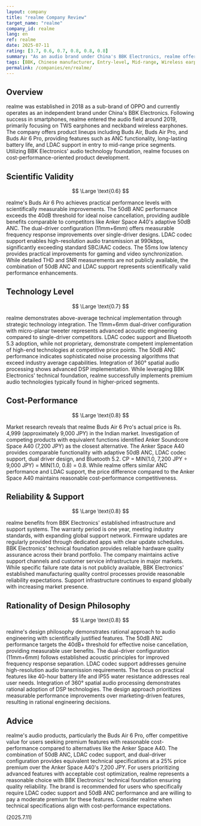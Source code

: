 ```yaml
---
layout: company
title: "realme Company Review"
target_name: "realme"
company_id: realme
lang: en
ref: realme
date: 2025-07-11
rating: [3.7, 0.6, 0.7, 0.8, 0.8, 0.8]
summary: "As an audio brand under China's BBK Electronics, realme offers competitive TWS earphones with superior cost-performance. The Buds Air 6 Pro delivers excellent specifications including 50dB ANC and LDAC support at competitive pricing."
tags: [BBK, Chinese manufacturer, Entry-level, Mid-range, Wireless earphones]
permalink: /companies/en/realme/
---
```

## Overview

realme was established in 2018 as a sub-brand of OPPO and currently operates as an independent brand under China's BBK Electronics. Following success in smartphones, realme entered the audio field around 2019, primarily focusing on TWS earphones and neckband wireless earphones. The company offers product lineups including Buds Air, Buds Air Pro, and Buds Air 6 Pro, providing features such as ANC functionality, long-lasting battery life, and LDAC support in entry to mid-range price segments. Utilizing BBK Electronics' audio technology foundation, realme focuses on cost-performance-oriented product development.

## Scientific Validity

$$ \Large \text{0.6} $$

realme's Buds Air 6 Pro achieves practical performance levels with scientifically measurable improvements. The 50dB ANC performance exceeds the 40dB threshold for ideal noise cancellation, providing audible benefits comparable to competitors like Anker Space A40's adaptive 50dB ANC. The dual-driver configuration (11mm+6mm) offers measurable frequency response improvements over single-driver designs. LDAC codec support enables high-resolution audio transmission at 990kbps, significantly exceeding standard SBC/AAC codecs. The 55ms low latency provides practical improvements for gaming and video synchronization. While detailed THD and SNR measurements are not publicly available, the combination of 50dB ANC and LDAC support represents scientifically valid performance enhancements.

## Technology Level

$$ \Large \text{0.7} $$

realme demonstrates above-average technical implementation through strategic technology integration. The 11mm+6mm dual-driver configuration with micro-planar tweeter represents advanced acoustic engineering compared to single-driver competitors. LDAC codec support and Bluetooth 5.3 adoption, while not proprietary, demonstrate competent implementation of high-end technologies at competitive price points. The 50dB ANC performance indicates sophisticated noise processing algorithms that exceed industry average capabilities. Integration of 360° spatial audio processing shows advanced DSP implementation. While leveraging BBK Electronics' technical foundation, realme successfully implements premium audio technologies typically found in higher-priced segments.

## Cost-Performance

$$ \Large \text{0.8} $$

Market research reveals that realme Buds Air 6 Pro's actual price is Rs. 4,999 (approximately 9,000 JPY) in the Indian market. Investigation of competing products with equivalent functions identified Anker Soundcore Space A40 (7,200 JPY) as the closest alternative. The Anker Space A40 provides comparable functionality with adaptive 50dB ANC, LDAC codec support, dual driver design, and Bluetooth 5.2. CP = MIN(1.0, 7,200 JPY ÷ 9,000 JPY) = MIN(1.0, 0.8) = 0.8. While realme offers similar ANC performance and LDAC support, the price difference compared to the Anker Space A40 maintains reasonable cost-performance competitiveness.

## Reliability & Support

$$ \Large \text{0.8} $$

realme benefits from BBK Electronics' established infrastructure and support systems. The warranty period is one year, meeting industry standards, with expanding global support network. Firmware updates are regularly provided through dedicated apps with clear update schedules. BBK Electronics' technical foundation provides reliable hardware quality assurance across their brand portfolio. The company maintains active support channels and customer service infrastructure in major markets. While specific failure rate data is not publicly available, BBK Electronics' established manufacturing quality control processes provide reasonable reliability expectations. Support infrastructure continues to expand globally with increasing market presence.

## Rationality of Design Philosophy

$$ \Large \text{0.8} $$

realme's design philosophy demonstrates rational approach to audio engineering with scientifically justified features. The 50dB ANC performance targets the 40dB+ threshold for effective noise cancellation, providing measurable user benefits. The dual-driver configuration (11mm+6mm) follows established acoustic principles for improved frequency response separation. LDAC codec support addresses genuine high-resolution audio transmission requirements. The focus on practical features like 40-hour battery life and IP55 water resistance addresses real user needs. Integration of 360° spatial audio processing demonstrates rational adoption of DSP technologies. The design approach prioritizes measurable performance improvements over marketing-driven features, resulting in rational engineering decisions.

## Advice

realme's audio products, particularly the Buds Air 6 Pro, offer competitive value for users seeking premium features with reasonable cost-performance compared to alternatives like the Anker Space A40. The combination of 50dB ANC, LDAC codec support, and dual-driver configuration provides equivalent technical specifications at a 25% price premium over the Anker Space A40's 7,200 JPY. For users prioritizing advanced features with acceptable cost optimization, realme represents a reasonable choice with BBK Electronics' technical foundation ensuring quality reliability. The brand is recommended for users who specifically require LDAC codec support and 50dB ANC performance and are willing to pay a moderate premium for these features. Consider realme when technical specifications align with cost-performance expectations.

(2025.7.11)